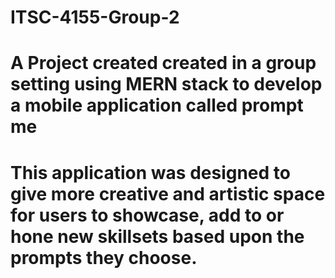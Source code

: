 # ITSC-4155-Group-2

# A Project created created in a group setting using MERN stack to develop a mobile application called prompt me
# This application was designed to give more creative and artistic space for users to showcase, add to or hone new skillsets based upon the prompts they choose.
